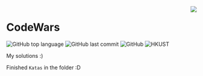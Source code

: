 <img align="right" src="https://www.codewars.com/users/Meowcolm024/badges/large">

# CodeWars

![GitHub top language](https://img.shields.io/github/languages/top/meowcolm024/codewars)
![GitHub last commit](https://img.shields.io/github/last-commit/meowcolm024/codewars)
![GitHub](https://img.shields.io/github/license/meowcolm024/codewars)
![HKUST](https://img.shields.io/badge/From-HKUST-yellow)

My solutions :)

Finished `Katas` in the folder :D
